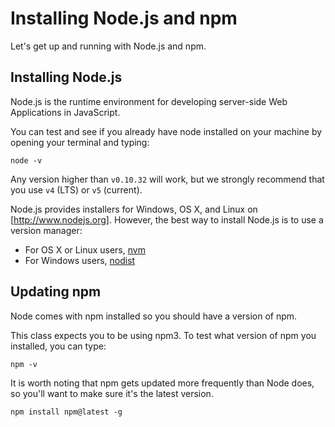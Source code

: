 # Installing Node.js and npm

Let's get up and running with Node.js and npm.

## Installing Node.js

Node.js is the runtime environment for developing server-side Web Applications in JavaScript.

You can test and see if you already have node installed on your machine
by opening your terminal and typing:

```
node -v
```

Any version higher than `v0.10.32` will work, but we strongly recommend
that you use `v4` (LTS) or `v5` (current).

Node.js provides installers for Windows, OS X, and Linux on
[http://www.nodejs.org]. However, the best way to install Node.js is
to use a version manager:

- For OS X or Linux users, [nvm]
- For Windows users, [nodist]

## Updating npm

Node comes with npm installed so you should have a version of npm.

This class expects you to be using npm3. To test what version of npm
you installed, you can type:

```
npm -v
```

It is worth noting that npm gets updated more frequently than Node does, so you'll want to make sure it's the latest version.

`npm install npm@latest -g`

[nvm]: https://github.com/creationix/nvm
[nodist]: https://github.com/marcelklehr/nodist
